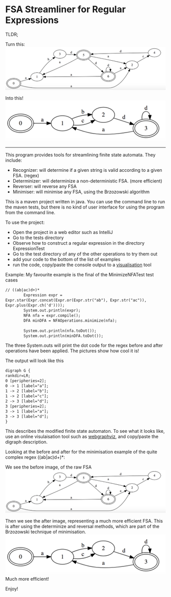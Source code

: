 # FSA Streamliner for Regular Expressions

TLDR;

Turn this:
<img src="readme-imgs/fsa_example1.jpg" title="non-deterministic FSA" width="650">

Into this!
<img src="readme-imgs/fsa_example2.jpg" title="deterministic FSA" width="650">

----

This program provides tools for streamlining finite state automata. They include:
- Recognizer: will determine if a given string is valid according to a given FSA. (regex)
- Determinizer: will determinize a non-deterministic FSA. (more efficient)
- Reverser: will reverse any FSA
- Minimiser: will minimise any FSA, using the Brzozowski algorithm

This is a maven project written in java. You can use the command line to run the maven tests, but there is no kind of user interface for using the program from the command line.

To use the project:
- Open the project in a web editor such as IntelliJ 
- Go to the tests directory
- Observe how to construct a regular expression in the directory ExpressionTest
- Go to the test directory of any of the other operations to try them out
- add your code to the bottom of the list of examples
- run the code, copy/paste the console output to a [visualisation](http://www.webgraphviz.com/) tool

Example:
My favourite example is the final of the MinimizeNFATest test cases
```
// ((ab|ac)d+)*
        Expression expr = Expr.star(Expr.concat(Expr.or(Expr.str("ab"), Expr.str("ac")), Expr.plus(Expr.ch('d'))));
        System.out.println(expr);
        NFA nfa = expr.compile();
        DFA minDFA = NFAOperations.minimize(nfa);

        System.out.println(nfa.toDot());
        System.out.println(minDFA.toDot());
```
The three System.outs will print the dot code for the regex before and after operations have been applied. The pictures show how cool it is!

The output will look like this
```
digraph G {
rankdir=LR;
0 [peripheries=2];
0 -> 1 [label="a"];
1 -> 2 [label="b"];
1 -> 2 [label="c"];
2 -> 3 [label="d"];
3 [peripheries=2];
3 -> 1 [label="a"];
3 -> 3 [label="d"];
}
```
This describes the modified finite state automaton.
To see what it looks like, use an online visulaisation tool such as [webgraphviz](http://www.webgraphviz.com/), and copy/paste the digraph description.

Looking at the before and after for the minimisation example of the quite complex regex ((ab|ac)d+)*:

We see the before image, of the raw FSA
![before](readme-imgs/fsa_example1.jpg?raw=true "Title")

Then we see the after image, representing a much more efficient FSA.
This is after using the determinize and reversal methods, which are part of the Brzozowski technique of minimisation.
![before](readme-imgs/fsa_example2.jpg?raw=true "Title")
Much more efficient!

Enjoy! 
